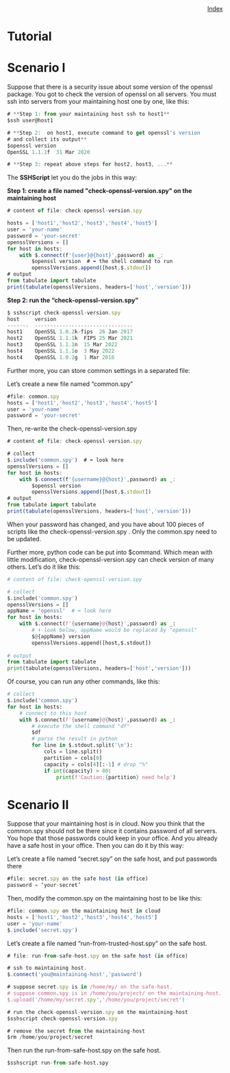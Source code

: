 <div style="text-align:right"><a href="./index">Index</a></div>

# Tutorial

# Scenario I

Suppose that there is a security issue about some version of the openssl package. You got to check the version of openssl on all servers. You must ssh into servers from your maintaining host one by one, like this:

```jsx
# **Step 1: from your maintaining host ssh to host1**
$ssh user@host1

# **Step 2:  on host1, execute command to get openssl's version 
# and collect its output**
$openssl version
OpenSSL 1.1.1f  31 Mar 2020

# **Step 3: repeat above steps for host2, host3, ...**
```

The **SSHScript** let you do the jobs in this way:

**Step 1: create a file named "check-openssl-version.spy" on the maintaining host**

```jsx
# content of file: check-openssl-version.spy

hosts = ['host1','host2','host3','host4','host5']
user = 'your-name'
password = 'your-secret'
opensslVersions = []
for host in hosts:
    with $.connect(f'{user}@{host}',password) as _:
        $openssl version  # ⬅ the shell command to run  
        opensslVersions.append([host,$.stdout])
# output
from tabulate import tabulate
print(tabulate(opensslVersions, headers=['host','version']))
```

**Step 2: run the “check-openssl-version.spy”** 

```jsx
$ sshscript check-openssl-version.spy
host     version
-------  --------------------------------
host1    OpenSSL 1.0.2k-fips  26 Jan 2017
host2    OpenSSL 1.1.1k  FIPS 25 Mar 2021
host3    OpenSSL 1.1.1n  15 Mar 2022
host4    OpenSSL 1.1.1o  3 May 2022
host4    OpenSSL 1.0.2g  1 Mar 2016
```

Further more, you can store common settings in a separated file:

Let’s create a new file named “common.spy”

```jsx
#file: common.spy
hosts = ['host1','host2','host3','host4','host5']
user = 'your-name'
password = 'your-secret'
```

Then, re-write the check-openssl-version.spy 

```jsx
# content of file: check-openssl-version.spy

# collect
$.include('common.spy')  # ⬅ look here
opensslVersions = []
for host in hosts:
    with $.connect(f'{username}@{host}',password) as _:
        $openssl version
        opensslVersions.append([host,$.stdout])
# output
from tabulate import tabulate
print(tabulate(opensslVersions, headers=['host','version']))
```

When your password has changed, and you have about 100 pieces of scripts like the  check-openssl-version.spy . Only the common.spy need to be updated.

Further more, python code can be put into $command. Which mean with little modification, check-openssl-version.spy can check version of many others. Let’s do it like this:

```python
# content of file: check-openssl-version.spy

# collect
$.include('common.spy')  
opensslVersions = []
appName = 'openssl'  # ⬅ look here
for host in hosts:
    with $.connect(f'{username}@{host}',password) as _:
        # ⬇ look below, appName would be replaced by "openssl"
        $@{appName} version    
        opensslVersions.append([host,$.stdout])
            
# output
from tabulate import tabulate
print(tabulate(opensslVersions, headers=['host','version']))
```

Of course, you can run any other commands, like this:

```python
# collect
$.include('common.spy')  
for host in hosts:
    # connect to this host
    with $.connect(f'{username}@{host}',password) as _:
        # execute the shell command "df"
        $df
        # parse the result in python
        for line in $.stdout.split('\n'):
            cols = line.split()
            partition = cols[0]
            capacity = cols[4][:-1] # drop "%"
            if int(capacity) > 80:
                print(f'Caution:{partition} need help')

```

# Scenario II

Suppose that your maintaining host is in cloud. Now you think that the common.spy should not be there since it contains password of all servers. You hope that those passwords could keep in your office. And you already have a safe host in your office. Then you can do it by this way:

Let’s create a file named “secret.spy” on the safe host, and put passwords there

```jsx
#file: secret.spy on the safe host (in office)
password = ‘your-secret’
```

Then, modify the common.spy on the maintaining host to be like this:

```jsx
#file: common.spy on the maintaining host in cloud
hosts = ['host1','host2','host3','host4','host5']
user = 'your-name'
$.include('secret.spy')
```

Let’s create a file named “run-from-trusted-host.spy” on the safe host.

```jsx
# file: run-from-safe-host.spy on the safe host (in office)

# ssh to maintaining host.
$.connect('you@maintaining-host','password')

# suppose secret.spy is in /home/my/ on the safe-host.
# suppose common.spy is in /home/you/project/ on the maintaining-host.
$.upload('/home/my/secret.spy','/home/you/project/secret')

# run the check-openssl-version.spy on the maintaining-host
$sshscript check-openssl-version.spy

# remove the secret from the maintaining-host
$rm /home/you/project/secret

```

Then run the run-from-safe-host.spy on the safe host.

```python
$sshscript run-from-safe-host.spy
```
